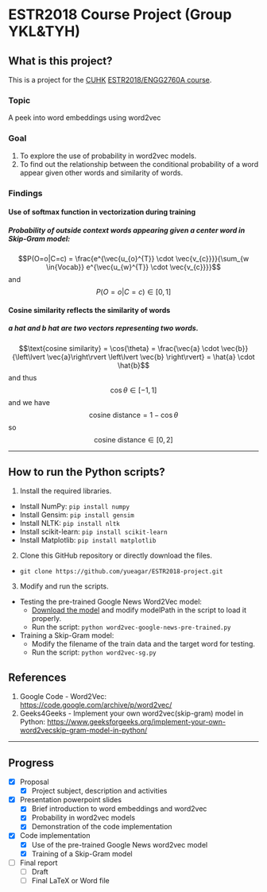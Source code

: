 # ESTR2018 Course Project (Group YKL&TYH)

## What is this project?
This is a project for the [CUHK](https://cuhk.edu.hk) [ESTR2018/ENGG2760A course](https://www.cse.cuhk.edu.hk/wp-content/uploads/academics/ug/Courses/ENGG2760.pdf).
### Topic
A peek into word embeddings using word2vec
### Goal
1. To explore the use of probability in word2vec models.
2. To find out the relationship between the conditional probability of a word appear given other words and similarity of words.
### Findings
#### Use of softmax function in vectorization during training
##### Probability of outside context words appearing given a center word in Skip-Gram model:
$$P(O=o|C=c) = \frac{e^{\vec{u_{o}^{T}} \cdot \vec{v_{c}}}}{\sum_{w \in{Vocab}} e^{\vec{u_{w}^{T}} \cdot \vec{v_{c}}}}$$
and
$$P(O=o|C=c) \in [0, 1]$$
#### Cosine similarity reflects the similarity of words
##### a hat and b hat are two vectors representing two words.
$$\text{cosine similarity} = \cos{\theta} = \frac{\vec{a} \cdot \vec{b}}{\left\lvert \vec{a}\right\rvert \left\lvert \vec{b} \right\rvert} = \hat{a} \cdot \hat{b}$$
and thus
$$\cos{\theta} \in [{-1}, 1]$$
and we have
$$\text{cosine distance} = 1 - \cos{\theta}$$
so
$$\text{cosine distance} \in [0, 2]$$

<hr>

## How to run the Python scripts?
1. Install the required libraries.
  - Install NumPy: `pip install numpy`
  - Install Gensim: `pip install gensim`
  - Install NLTK: `pip install nltk`
  - Install scikit-learn: `pip install scikit-learn`
  - Install Matplotlib: `pip install matplotlib`
2. Clone this GitHub repository or directly download the files.
  - `git clone https://github.com/yueagar/ESTR2018-project.git`
3. Modify and run the scripts.
  - Testing the pre-trained Google News Word2Vec model:
    - [Download the model](https://drive.google.com/file/d/0B7XkCwpI5KDYNlNUTTlSS21pQmM) and modify modelPath in the script to load it properly.
    - Run the script: `python word2vec-google-news-pre-trained.py`
  - Training a Skip-Gram model:
    - Modify the filename of the train data and the target word for testing.
    - Run the script: `python word2vec-sg.py`

## References
1. Google Code - Word2Vec: https://code.google.com/archive/p/word2vec/
2. Geeks4Geeks - Implement your own word2vec(skip-gram) model in Python: https://www.geeksforgeeks.org/implement-your-own-word2vecskip-gram-model-in-python/
<hr>

## Progress

- [x] Proposal
  - [x] Project subject, description and activities
- [x] Presentation powerpoint slides
  - [x] Brief introduction to word embeddings and word2vec
  - [x] Probability in word2vec models
  - [x] Demonstration of the code implementation
- [x] Code implementation
  - [x] Use of the pre-trained Google News word2vec model
  - [x] Training of a Skip-Gram model
- [ ] Final report
  - [ ] Draft
  - [ ] Final LaTeX or Word file
